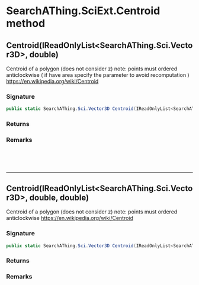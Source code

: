 # SearchAThing.SciExt.Centroid method
## Centroid(IReadOnlyList<SearchAThing.Sci.Vector3D>, double)
Centroid of a polygon (does not consider z)
            note: points must ordered anticlockwise
            ( if have area specify the parameter to avoid recomputation )
            https://en.wikipedia.org/wiki/Centroid

### Signature
```csharp
public static SearchAThing.Sci.Vector3D Centroid(IReadOnlyList<SearchAThing.Sci.Vector3D> pts, double tol)
```
### Returns

### Remarks


<p>&nbsp;</p>
<p>&nbsp;</p>
<hr/>

## Centroid(IReadOnlyList<SearchAThing.Sci.Vector3D>, double, double)
Centroid of a polygon (does not consider z)
            note: points must ordered anticlockwise
            https://en.wikipedia.org/wiki/Centroid

### Signature
```csharp
public static SearchAThing.Sci.Vector3D Centroid(IReadOnlyList<SearchAThing.Sci.Vector3D> pts, double tol, double area)
```
### Returns

### Remarks

